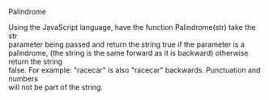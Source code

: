 Palindrome

Using the JavaScript language, have the function Palindrome(str) take the str  
parameter being passed and return the string true if the parameter is a palindrome,
(the string is the same forward as it is backward) otherwise return the string  
false. For example: "racecar" is also "racecar" backwards. Punctuation and numbers  
will not be part of the string.
